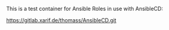 This is a test container for Ansible Roles in use with AnsibleCD:

https://gitlab.xarif.de/thomass/AnsibleCD.git
